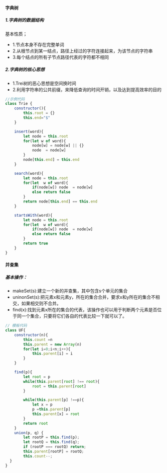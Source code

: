 #### 字典树

##### 1.字典树的数据结构
基本性质；
* 1.节点本身不存在完整单词
* 2.从根节点到某一结点，路径上经过的字符连接起来，为该节点的字符串
* 3.每个结点的所有子节点路径代表的字符都不相同
##### 2.字典树的核心思想
* 1.Trei树的恶心思想是空间换时间
* 2.利用字符串的公共前缀，来降低查询的时间开销，以及达到提高效率的目的

```javascript
//示例代码
class Trie {
    constructor(){
        this.root = {}
        this.end="$"
    }

    insert(word){
        let node = this.root
        for(let w of word){
            node[w] = node[w] || {}
            node  = node[w]
        }
        node[this.end] = this.end
    }

    search(word){
        let node = this.root
        for(let  w of word){
            if(node[w]) node  = node[w]
            else return false
        }
        return node[this.end] == this.end
    }

    startsWith(word){
        let node = this.root
        for(let  w of word){
            if(node[w]) node  = node[w]
            else return false
        }
        return true
    }
}
```

#### 并查集
##### 基本操作：
* makeSet(s):建立一个新的并查集，其中包含s个单元的集合
* uninonSet(s):把元素x和元素y，所在的集合合并，要求x和y所在的集合不相交，如果相交则不合并。
* find(x):找到元素x所在的集合的代表，该操作也可以用于判断两个元素是否位于同一个集合，只要将它们各自的代表比较一下就可以了。

```javascript
// 模板代码
class UF{
    constructor(n){
        this.count =n
        this.parent = new Array(n)
        for(let i=0;i<n;i++){
            this.parent[i] = i
        }
    }

    find(p){
        let root = p
        while(this.parent[root] !== root){
            root = this.parent[root]
        }

        while(this.parent[p] !==p){
            let x = p
            p =this.parent[p]
            this.parent[x] = root
        }
        return root
    }
    union(p, q) {
        let rootP = this.find(p);
        let rootQ = this.find(q);
        if (rootP === rootQ) return;
        this.parent[rootP] = rootQ;
        this.count--;
  }
}
```